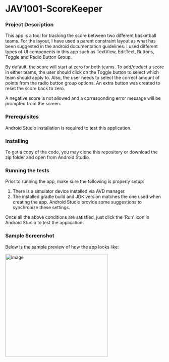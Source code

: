 # JAV1001-ScoreKeeper

### Project Description
This app is a tool for tracking the score between two different basketball teams. For the layout, I have used a parent constraint layout as what has been suggested in the android documentation guidelines. I used different types of UI components in this app such as TextView, EditText, Buttons, Toggle and Radio Button Group. 

By default, the score will start at zero for both teams. To add/deduct a score in either teams, the user should click on the Toggle button to select which team should apply to. Also, the user needs to select the correct amount of points from the radio button group options. An extra button was created to reset the score back to zero.

A negative score is not allowed and a corresponding error message will be prompted from the screen.

### Prerequisites

Android Studio installation is required to test this application.

### Installing

To get a copy of the code, you may clone this repository or download the zip folder and open from Android Studio. 

### Running the tests

Prior to running the app, make sure the following is properly setup:

1. There is a simulator device installed via AVD manager.
2. The installed gradle build and JDK version matches the one used when creating the app. Android Studio provide some suggestions to synchronize these settings.

Once all the above conditions are satisfied, just click the 'Run' icon in Android Studio to test the application.

### Sample Screenshot

Below is the sample preview of how the app looks like:

<img width="325" alt="image" src="https://user-images.githubusercontent.com/22863383/138016999-5b42ae7d-dc69-4671-bc6d-23512d0c56e4.png">
